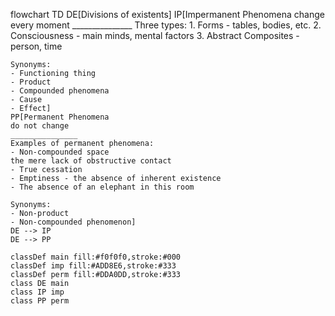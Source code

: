 flowchart TD
    DE[Divisions of existents]
    IP[Impermanent Phenomena
    change every moment
    _______________
    Three types:
    1. Forms - tables, bodies, etc.
    2. Consciousness - main minds, mental factors
    3. Abstract Composites - person, time

    Synonyms:
    - Functioning thing
    - Product
    - Compounded phenomena
    - Cause
    - Effect]
    PP[Permanent Phenomena
    do not change
    _______________
    Examples of permanent phenomena:
    - Non-compounded space
    the mere lack of obstructive contact
    - True cessation
    - Emptiness - the absence of inherent existence
    - The absence of an elephant in this room

    Synonyms:
    - Non-product
    - Non-compounded phenomenon]
    DE --> IP
    DE --> PP

    classDef main fill:#f0f0f0,stroke:#000
    classDef imp fill:#ADD8E6,stroke:#333
    classDef perm fill:#DDA0DD,stroke:#333
    class DE main
    class IP imp
    class PP perm
